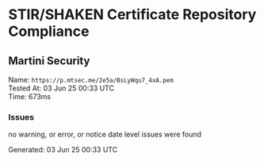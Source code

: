 # STIR/SHAKEN Certificate Repository Compliance

## Martini Security

Name: `https://p.mtsec.me/2e5a/BsLyWqu7_4xA.pem`\
Tested At: 03 Jun 25 00:33 UTC\
Time: 673ms

### Issues

no warning, or error, or notice date level issues were found

Generated: 03 Jun 25 00:33 UTC